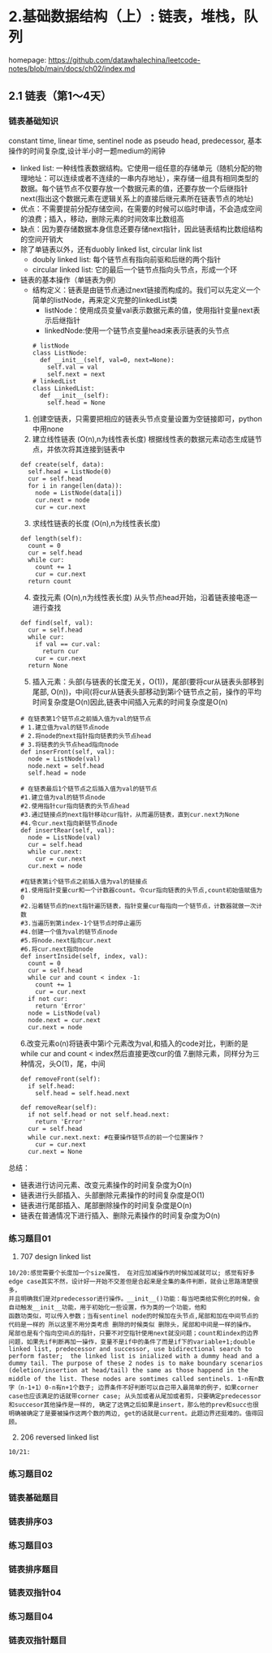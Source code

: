# 2.基础数据结构（上）: 链表，堆栈，队列
homepage: https://github.com/datawhalechina/leetcode-notes/blob/main/docs/ch02/index.md

## 2.1 链表（第1～4天）
### 链表基础知识
constant time, linear time, sentinel node as pseudo head, predecessor, 基本操作的时间复杂度,设计半小时一题medium的闹钟
- linked list: 一种线性表数据结构。它使用一组任意的存储单元（随机分配的物理地址：可以连续或者不连续的一串内存地址），来存储一组具有相同类型的数据。每个链节点不仅要存放一个数据元素的值，还要存放一个后继指针next(指出这个数据元素在逻辑关系上的直接后继元素所在链表节点的地址)
- 优点：不需要提前分配存储空间，在需要的时候可以临时申请，不会造成空间的浪费；插入，移动，删除元素的时间效率比数组高
- 缺点：因为要存储数据本身信息还要存储next指针，因此链表结构比数组结构的空间开销大
- 除了单链表以外，还有duobly linked list, circular link list
  - doubly linked list: 每个链节点有指向前驱和后继的两个指针
  - circular linked list: 它的最后一个链节点指向头节点，形成一个环
- 链表的基本操作（单链表为例）
  - 结构定义：链表是由链节点通过next链接而构成的。我们可以先定义一个简单的listNode，再来定义完整的linkedList类
    - listNode：使用成员变量val表示数据元素的值，使用指针变量next表示后继指针
    - linkedNode:使用一个链节点变量head来表示链表的头节点
    ~~~
    # listNode
    class ListNode:
      def __init__(self, val=0, next=None):
        self.val = val
        self.next = next
    # linkedList
    class LinkedList:
      def __init__(self):
        self.head = None
    ~~~
  1. 创建空链表，只需要把相应的链表头节点变量设置为空链接即可，python中用none
  2. 建立线性链表 (O(n),n为线性表长度) 根据线性表的数据元素动态生成链节点，并依次将其连接到链表中
  ~~~
  def create(self, data):
    self.head = ListNode(0)
    cur = self.head
    for i in range(len(data)):
      node = ListNode(data[i])
      cur.next = node
      cur = cur.next
  ~~~
  3. 求线性链表的长度 (O(n),n为线性表长度)
  ~~~
  def length(self):
    count = 0
    cur = self.head
    while cur:
      count += 1
      cur = cur.next
    return count
  ~~~
  4. 查找元素 (O(n),n为线性表长度) 从头节点head开始，沿着链表接电逐一进行查找
  ~~~
  def find(self, val):
    cur = self.head
    while cur:
      if val == cur.val:
        return cur
      cur = cur.next
    return None
  ~~~
  5. 插入元素：头部(与链表的长度无关，O(1))，尾部(要将cur从链表头部移到尾部, O(n))，中间(将cur从链表头部移动到第i个链节点之前，操作的平均时间复杂度是O(n)因此,链表中间插入元素的时间复杂度是O(n)
  ~~~
  # 在链表第1个链节点之前插入值为val的链节点
  # 1.建立值为val的链节点node
  # 2.将node的next指针指向链表的头节点head
  # 3.将链表的头节点head指向node
  def inserFront(self, val):
    node = ListNode(val)
    node.next = self.head
    self.head = node

  # 在链表最后1个链节点之后插入值为val的链节点
  #1.建立值为val的链节点node
  #2.使用指针cur指向链表的头节点head
  #3.通过链接点的next指针移动cur指针，从而遍历链表，直到cur.next为None
  #4.令cur.next指向新链节点node
  def insertRear(self, val):
    node = ListNode(val)
    cur = self.head
    while cur.next:
      cur = cur.next
    cur.next = node

  #在链表第i个链节点之前插入值为val的链接点
  #1.使用指针变量cur和一个计数器count。令cur指向链表的头节点,count初始值赋值为0
  #2.沿着链节点的next指针遍历链表，指针变量cur每指向一个链节点，计数器就做一次计数
  #3.当遍历到第index-1个链节点时停止遍历
  #4.创建一个值为val的链节点node
  #5.将node.next指向cur.next
  #6.将cur.next指向node
  def insertInside(self, index, val):
    count = 0
    cur = self.head
    while cur and count < index -1:
      count += 1
      cur = cur.next
    if not cur:
      return 'Error'
    node = ListNode(val)
    node.next = cur.next
    cur.next = node
  ~~~
  6.改变元素o(n)将链表中第i个元素改为val,和插入的code对比，判断的是while cur and count < index然后直接更改cur的值
  7.删除元素，同样分为三种情况，头O(1)，尾，中间
  ~~~
  def removeFront(self):
    if self.head:
      self.head = self.head.next

  def removeRear(self):
    if not self.head or not self.head.next:
      return 'Error'
    cur = self.head
    while cur.next.next: #在要操作链节点的前一个位置操作？
      cur = cur.next
    cur.next = None
  ~~~
总结：
- 链表进行访问元素、改变元素操作的时间复杂度为O(n)
- 链表进行头部插入、头部删除元素操作的时间复杂度是O(1)
- 链表进行尾部插入、尾部删除操作的时间复杂度是O(n)
- 链表在普通情况下进行插入、删除元素操作的时间复杂度为O(n) 

### 练习题目01
1. 707 design linked list
~~~
10/20:感觉需要个长度加一个size属性， 在对应加减操作的时候加减就可以; 感觉有好多edge case其实不然，设计好一开始不交差但是合起来是全集的条件判断，就会让思路清楚很多，
并且明确我们是对predecessor进行操作。__init__()功能：每当吧类给实例化的时候，会自动触发__init__功能，用于初始化一些设置，作为类的一个功能，他和
函数功类似，可以传入参数；当有sentinel node的时候加在头节点,尾部和加在中间节点的代码是一样的 所以这里不用分类考虑 删除的时候类似 删除头，尾部和中间是一样的操作。
尾部也是有个指向空间点的指针，只要不对空指针使用next就没问题；count和index的边界问题，如果先if判断再加一操作，变量不是if中的条件了而是if下的variable+1;double linked list, predecessor and successor, use bidirectional search to perform faster;  the linked list is inialized with a dummy head and a dummy tail. The purpose of these 2 nodes is to make boundary scenarios (deletion/insertion at head/tail) the same as those happend in the middle of the list. These nodes are somtimes called sentinels. 1-n有n数字（n-1+1）0-n有n+1个数子; 边界条件不好判断可以自己带入最简单的例子，如果corner case也应该满足的话就带corner case; 从头加或者从尾加或者剪，只要确定predecessor和succesor其他操作是一样的, 确定了这俩之后如果是insert，那么他的prev和succ也很明确被确定了是要被操作这两个数的两边, get的话就是current。此题边界还挺难的。值得回顾。
~~~
2. 206 reversed linked list
~~~
10/21:
~~~
### 练习题目02
### 链表基础题目
### 链表排序03
### 练习题目03
### 链表排序题目
### 链表双指针04
### 练习题目04
### 链表双指针题目

